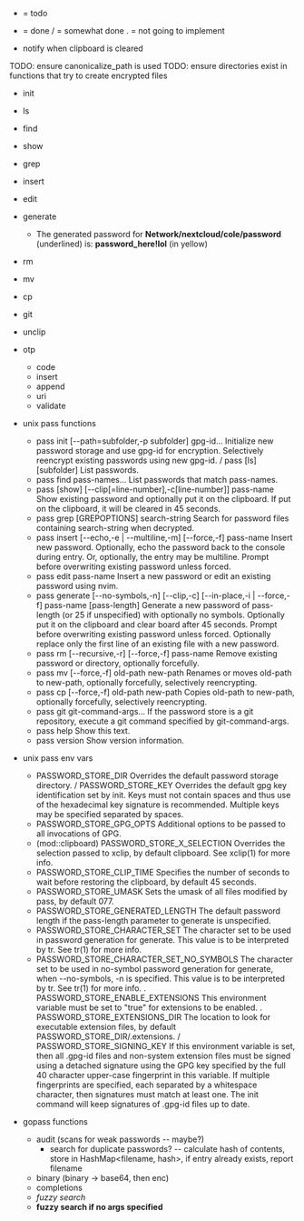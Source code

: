 - = todo
+ = done
/ = somewhat done
. = not going to implement

- notify when clipboard is cleared

TODO: ensure canonicalize_path is used
TODO: ensure directories exist in functions that try to create encrypted files

- init
- ls
- find
- show
- grep
- insert
- edit
- generate
  + The generated password for **Network/nextcloud/cole/password** (underlined) is:
      **password_here!lol** (in yellow)
- rm
- mv
- cp
- git
- unclip
- otp
  - code
  - insert
  - append
  - uri
  - validate

- unix pass functions
  -    pass init [--path=subfolder,-p subfolder] gpg-id...
          Initialize new password storage and use gpg-id for encryption.
          Selectively reencrypt existing passwords using new gpg-id.
  /    pass [ls] [subfolder]
          List passwords.
  -    pass find pass-names...
        List passwords that match pass-names.
  -    pass [show] [--clip[=line-number],-c[line-number]] pass-name
          Show existing password and optionally put it on the clipboard.
          If put on the clipboard, it will be cleared in 45 seconds.
  +    pass grep [GREPOPTIONS] search-string
          Search for password files containing search-string when decrypted.
  -    pass insert [--echo,-e | --multiline,-m] [--force,-f] pass-name
          Insert new password. Optionally, echo the password back to the console
          during entry. Or, optionally, the entry may be multiline. Prompt before
          overwriting existing password unless forced.
  -    pass edit pass-name
          Insert a new password or edit an existing password using nvim.
  -    pass generate [--no-symbols,-n] [--clip,-c] [--in-place,-i | --force,-f] pass-name [pass-length]
          Generate a new password of pass-length (or 25 if unspecified) with optionally no symbols.
          Optionally put it on the clipboard and clear board after 45 seconds.
          Prompt before overwriting existing password unless forced.
          Optionally replace only the first line of an existing file with a new password.
  -    pass rm [--recursive,-r] [--force,-f] pass-name
          Remove existing password or directory, optionally forcefully.
  -    pass mv [--force,-f] old-path new-path
          Renames or moves old-path to new-path, optionally forcefully, selectively reencrypting.
  -    pass cp [--force,-f] old-path new-path
          Copies old-path to new-path, optionally forcefully, selectively reencrypting.
  +    pass git git-command-args...
          If the password store is a git repository, execute a git command
          specified by git-command-args.
  +    pass help
          Show this text.
  +    pass version
          Show version information.
- unix pass env vars
  +    PASSWORD_STORE_DIR
              Overrides the default password storage directory.
  /    PASSWORD_STORE_KEY
              Overrides the default gpg key identification set by init. Keys
              must not contain spaces and thus use of the hexadecimal key
              signature is recommended.  Multiple keys may be specified
              separated by spaces.
  -    PASSWORD_STORE_GPG_OPTS
              Additional options to be passed to all invocations of GPG.
  - (mod::clipboard)    PASSWORD_STORE_X_SELECTION
              Overrides the selection passed to xclip, by default clipboard. See
              xclip(1) for more info.
  +    PASSWORD_STORE_CLIP_TIME
              Specifies the number of seconds to wait before restoring the
              clipboard, by default 45 seconds.
  -    PASSWORD_STORE_UMASK
              Sets the umask of all files modified by pass, by default 077.
  +    PASSWORD_STORE_GENERATED_LENGTH
              The default password length if the pass-length parameter to
              generate is unspecified.
  -    PASSWORD_STORE_CHARACTER_SET
              The  character  set to be used in password generation for
              generate. This value is to be interpreted by tr. See tr(1) for
              more info.
  -    PASSWORD_STORE_CHARACTER_SET_NO_SYMBOLS
              The character set to be used in no-symbol password generation for
              generate, when --no-symbols,  -n  is specified. This value is to
              be interpreted by tr. See tr(1) for more info.
  .    PASSWORD_STORE_ENABLE_EXTENSIONS
              This environment variable must be set to "true" for extensions to
              be enabled.
  .    PASSWORD_STORE_EXTENSIONS_DIR
              The location to look for executable extension files, by default
              PASSWORD_STORE_DIR/.extensions.
  /    PASSWORD_STORE_SIGNING_KEY
              If  this  environment  variable  is set, then all .gpg-id files
              and non-system extension files must be signed using a detached
              signature using the GPG key specified by the full 40 character
              upper-case fingerprint  in  this  variable.  If  multiple
              fingerprints are specified, each separated by a whitespace
              character, then signatures must match at least one.  The init
              command will keep signatures of  .gpg-id files up to date.

- gopass functions
  - audit (scans for weak passwords -- maybe?)
    - search for duplicate passwords? -- calculate hash of contents, store in
        HashMap<filename, hash>, if entry already exists, report filename
  - binary (binary -> base64, then enc)
  - completions
  - *fuzzy search*
  - **fuzzy search if no args specified**
